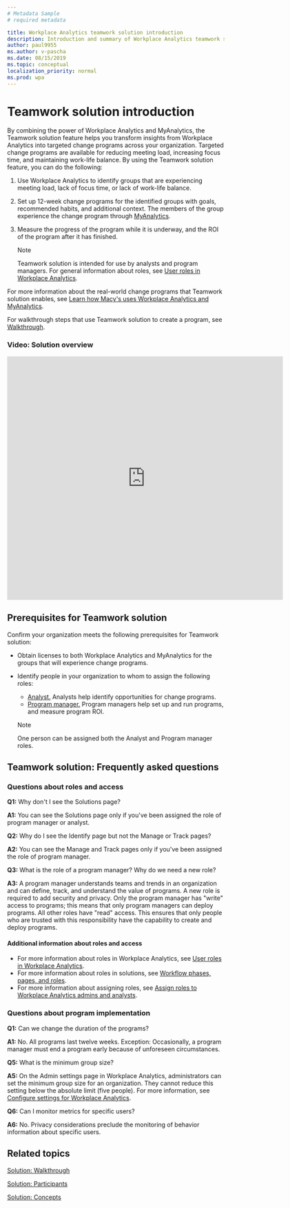 ```yaml
---
# Metadata Sample
# required metadata

title: Workplace Analytics teamwork solution introduction
description: Introduction and summary of Workplace Analytics teamwork solution
author: paul9955
ms.author: v-pascha
ms.date: 08/15/2019
ms.topic: conceptual
localization_priority: normal 
ms.prod: wpa
---
```


# Teamwork solution introduction

By combining the power of Workplace Analytics and MyAnalytics, the Teamwork solution feature helps you transform insights from Workplace Analytics into targeted change programs across your organization. Targeted change programs are available for reducing meeting load, increasing focus time, and maintaining work-life balance. By using the Teamwork solution feature, you can do the following:

1. Use Workplace Analytics to identify groups that are experiencing meeting load, lack of focus time, or lack of work-life balance.
2. Set up 12-week change programs for the identified groups with goals, recommended habits, and additional context. The members of the group experience the change program through [MyAnalytics](../myanalytics/mya-landing-page.md).
3. Measure the progress of the program while it is underway, and the ROI of the program after it has finished. 
 
   > [!Note] 
   > Teamwork solution is intended for use by analysts and program managers. For general information about roles, see [User roles in Workplace Analytics](../use/user-roles.md). 

For more information about the real-world change programs that Teamwork solution enables, see [Learn how Macy's uses Workplace Analytics and MyAnalytics](https://www.youtube.com/watch?v=eZeTkK65RQM). <!-- and [[Helen's video]]. -->

For walkthrough steps that use Teamwork solution to create a program, see [Walkthrough](solutions-task.md).

### Video: Solution overview

<iframe width="640" height="564" src="https://player.vimeo.com/video/287139611" frameborder="0" allowFullScreen mozallowfullscreen webkitAllowFullScreen></iframe>

## Prerequisites for Teamwork solution

Confirm your organization meets the following prerequisites for Teamwork solution:

* Obtain licenses to both Workplace Analytics and MyAnalytics for the groups that will experience change programs.
* Identify people in your organization to whom to assign the following roles: 
   * <u>Analyst.</u> Analysts help identify opportunities for change programs.  
   * <u>Program manager.</u> Program managers help set up and run programs, and measure program ROI. 

   > [!Note]
   > One person can be assigned both the Analyst and Program manager roles.

<!--
## Workplace Analytics solution for teamwork playbook

The [solution for teamwork playbook](wpa-teamwork-solution-playbook.pdf) provides tips on how to best use Workplace Analytics Teamwork solution to achieve maximum benefit for your organization:

[![solution for teamwork playbook](../images/wpa/tutorials/solns-playbook-title.png)](wpa-teamwork-solution-playbook.pdf)


Read the [solution for teamwork playbook](wpa-teamwork-solution-playbook.pdf), which provides tips on how to best use Workplace Analytics Teamwork solution to achieve maximum benefit for your organization.
-->

## Teamwork solution: Frequently asked questions

### Questions about roles and access

**Q1:** Why don't I see the Solutions page?

**A1:** You can see the Solutions page only if you've been assigned the role of program manager or analyst.

**Q2:** Why do I see the Identify page but not the Manage or Track pages?

**A2:** You can see the Manage and Track pages only if you've been assigned the role of program manager. 

**Q3:** What is the role of a program manager? Why do we need a new role?

**A3:** A program manager understands teams and trends in an organization and can define, track, and understand the value of programs. A new role is required to add security and privacy. Only the program manager has "write" access to programs; this means that only program managers can deploy programs. All other roles have "read" access. This ensures that only people who are trusted with this responsibility have the capability to create and deploy programs.

#### Additional information about roles and access

* For more information about roles in Workplace Analytics, see [User roles in Workplace Analytics](../use/user-roles.md).
* For more information about roles in solutions, see [Workflow phases, pages, and roles](solutions-task.md#workflow-phases-pages-and-roles).
* For more information about assigning roles, see [Assign roles to Workplace Analytics admins and analysts](../setup/set-up-workplace-analytics.md#setup-steps).

### Questions about program implementation

**Q1:** Can we change the duration of the programs?

**A1:** No. All programs last twelve weeks. Exception: Occasionally, a program manager must end a program early because of unforeseen circumstances.

**Q5:** What is the minimum group size?

**A5:** On the Admin settings page in Workplace Analytics, administrators can set the minimum group size for an organization. They cannot reduce this setting below the absolute limit (five people). For more information, see [Configure settings for Workplace Analytics](../use/settings.md).

**Q6:** Can I monitor metrics for specific users?

**A6:** No. Privacy considerations preclude the monitoring of behavior information about specific users.

## Related topics

[Solution: Walkthrough](solutions-task.md)

[Solution: Participants](solutions-participants.md)  

[Solution: Concepts](solutions-conceptual.md) 
